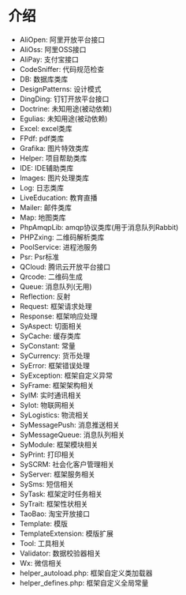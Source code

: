 # 介绍
- AliOpen: 阿里开放平台接口
- AliOss: 阿里OSS接口
- AliPay: 支付宝接口
- CodeSniffer: 代码规范检查
- DB: 数据库类库
- DesignPatterns: 设计模式
- DingDing: 钉钉开放平台接口
- Doctrine: 未知用途(被动依赖)
- Egulias: 未知用途(被动依赖)
- Excel: excel类库
- FPdf: pdf类库
- Grafika: 图片特效类库
- Helper: 项目帮助类库
- IDE: IDE辅助类库
- Images: 图片处理类库
- Log: 日志类库
- LiveEducation: 教育直播
- Mailer: 邮件类库
- Map: 地图类库
- PhpAmqpLib: amqp协议类库(用于消息队列Rabbit)
- PHPZxing: 二维码解析类库
- PoolService: 进程池服务
- Psr: Psr标准
- QCloud: 腾讯云开放平台接口
- Qrcode: 二维码生成
- Queue: 消息队列(无用)
- Reflection: 反射
- Request: 框架请求处理
- Response: 框架响应处理
- SyAspect: 切面相关
- SyCache: 缓存类库
- SyConstant: 常量
- SyCurrency: 货币处理
- SyError: 框架错误处理
- SyException: 框架自定义异常
- SyFrame: 框架架构相关
- SyIM: 实时通讯相关
- SyIot: 物联网相关
- SyLogistics: 物流相关
- SyMessagePush: 消息推送相关
- SyMessageQueue: 消息队列相关
- SyModule: 框架模块相关
- SyPrint: 打印相关
- SySCRM: 社会化客户管理相关
- SyServer: 框架服务相关
- SySms: 短信相关
- SyTask: 框架定时任务相关
- SyTrait: 框架性状相关
- TaoBao: 淘宝开放接口
- Template: 模版
- TemplateExtension: 模版扩展
- Tool: 工具相关
- Validator: 数据校验器相关
- Wx: 微信相关
- helper_autoload.php: 框架自定义类加载器
- helper_defines.php: 框架自定义全局常量